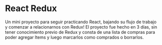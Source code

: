 # React Redux

Un mini proyecto para seguir practicando React, bajando su flujo de trabajo y comenzar a relacionarnos con Redux!
El proyecto fue hecho en 3 días, sin tener conocimiento previo de Redux y consta de una lista de compras para poder agregar Items y luego marcarlos como comprados o borrarlos.
